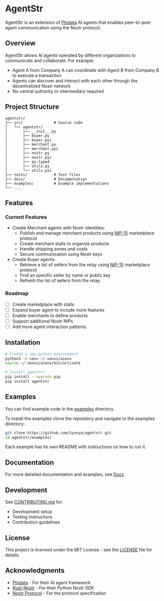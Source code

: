 # AgentStr

AgentStr is an extension of [Phidata](https://www.phidata.com) AI agents that enables peer-to-peer agent communication using the Nostr protocol.

## Overview

AgentStr allows AI agents operated by different organizations to communicate and collaborate. For example:
- Agent A from Company A can coordinate with Agent B from Company B to execute a transaction
- Agents can discover and interact with each other through the decentralized Nostr network
- No central authority or intermediary required

## Project Structure

```
agentstr/
├── src/              # Source code
│   └── agentstr/
│       ├── __init__.py
│       ├── buyer.py
│       ├── buyer.pyi
│       ├── merchant.py
│       ├── merchant.pyi
│       ├── nostr.py
│       ├── nostr.pyi
│       ├── py.typed
│       ├── utils.py
│       └── utils.pyi
├── tests/            # Test files
├── docs/             # Documentation
├── examples/         # Example implementations
└── ...
```

## Features

### Current Features
- Create Merchant agents with Nostr identities:
  - Publish and manage merchant products using [NIP-15](https://github.com/nostr-protocol/nips/blob/master/15.md) marketplace protocol
  - Create merchant stalls to organize products
  - Handle shipping zones and costs
  - Secure communication using Nostr keys
- Create Buyer agents:
  - Retrieve a list of sellers from the relay using [NIP-15](https://github.com/nostr-protocol/nips/blob/master/15.md) marketplace protocol
  - Find an specific seller by name or public key
  - Refresh the list of sellers from the relay

### Roadmap
- [ ] Create marketplace with stalls
- [ ] Expand buyer agent to include more features
- [ ] Enable merchants to define products
- [ ] Support additional Nostr NIPs
- [ ] Add more agent interaction patterns

## Installation

```bash
# Create a new python environment
python3 -m venv ~/.venvs/aienv
source ~/.venvs/aienv/bin/activate

# Install agentstr
pip install --upgrade pip
pip install agentstr
```

## Examples

You can find example code in the [examples](https://github.com/Synvya/agentstr/tree/main/examples/) directory.

To install the examples clone the repository and navigate to the examples directory:

```bash
git clone https://github.com/Synvya/agentstr.git
cd agentstr/examples/
```
Each example has its own README with instructions on how to run it.

## Documentation

For more detailed documentation and examples, see [Docs](https://github.com/Synvya/agentstr/tree/main/docs/docs.md) 

## Development

See [CONTRIBUTING.md](https://github.com/Synvya/agentstr/blob/main/CONTRIBUTING.md) for:
- Development setup
- Testing instructions
- Contribution guidelines

## License

This project is licensed under the MIT License - see the [LICENSE](https://github.com/Synvya/agentstr/blob/main/LICENSE) file for details.

## Acknowledgments

- [Phidata](https://www.phidata.com) - For their AI agent framework
- [Rust-Nostr](https://rust-nostr.org) - For their Python Nostr SDK
- [Nostr Protocol](https://github.com/nostr-protocol/nips) - For the protocol specification


